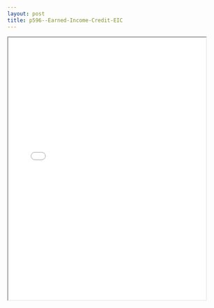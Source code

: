 ```yaml
---
layout: post
title: p596--Earned-Income-Credit-EIC
---
```


<div class="pdf-container">
<iframe src="/ea/assets/pdfs/p596--Earned-Income-Credit-EIC.pdf" height="600" width="90%" allowFullScreen="true"></iframe>
</div>

